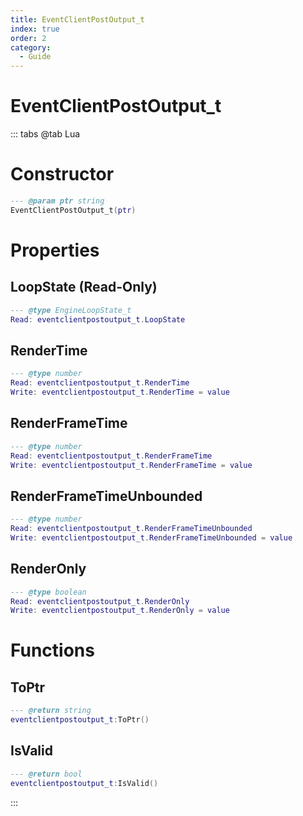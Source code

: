 ```yaml
---
title: EventClientPostOutput_t
index: true
order: 2
category:
  - Guide
---
```


# EventClientPostOutput_t

::: tabs
@tab Lua
# Constructor
```lua
--- @param ptr string
EventClientPostOutput_t(ptr)
```
# Properties
## LoopState (Read-Only)
```lua
--- @type EngineLoopState_t
Read: eventclientpostoutput_t.LoopState
```
## RenderTime 
```lua
--- @type number
Read: eventclientpostoutput_t.RenderTime
Write: eventclientpostoutput_t.RenderTime = value
```
## RenderFrameTime 
```lua
--- @type number
Read: eventclientpostoutput_t.RenderFrameTime
Write: eventclientpostoutput_t.RenderFrameTime = value
```
## RenderFrameTimeUnbounded 
```lua
--- @type number
Read: eventclientpostoutput_t.RenderFrameTimeUnbounded
Write: eventclientpostoutput_t.RenderFrameTimeUnbounded = value
```
## RenderOnly 
```lua
--- @type boolean
Read: eventclientpostoutput_t.RenderOnly
Write: eventclientpostoutput_t.RenderOnly = value
```
# Functions
## ToPtr
```lua
--- @return string
eventclientpostoutput_t:ToPtr()
```
## IsValid
```lua
--- @return bool
eventclientpostoutput_t:IsValid()
```

:::